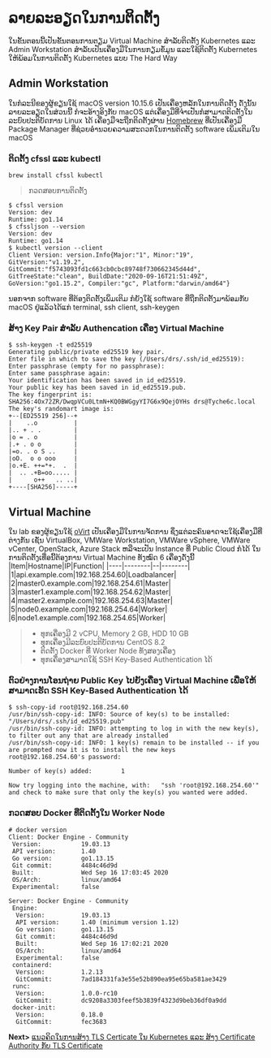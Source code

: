 # ລາຍລະອຽດໃນການຕິດຕັ້ງ
ໃນຂັ້ນຕອນນີ້ເປັນຂັ້ນຕອນການຕຽມ Virtual Machine ສຳລັບຕິດຕັ້ງ Kubernetes ແລະ Admin Workstation ສຳລັບເປັນເຄື່ອງມືໃນການກຽມຂໍ້ມູນ ແລະໃຊ້ຕິດຕັ້ງ Kubernetes ໃຫ້ພ້ອມໃນການຕິດຕັ້ງ Kubernetes ແບບ The Hard Way 
## Admin Workstation
ໃນກໍລະນີຂອງຜູ້ຂຽນໃຊ້ macOS version 10.15.6 ເປັນເຄື່ອງຫລັກໃນການຕິດຕັ້ງ ດັ່ງນັ້ນລາຍລະອຽດໃນສ່ວນນີ້ ກໍຈະອ້າງອິງກັບ macOS ແຕ່ເຄື່ອງມືທີ່ຈຳເປັນກໍສາມາດຕິດຕັ້ງໃນລະບົບປະຕິບັດການ Linux ໄດ້ ເຄື່ອງມືຈະຖືກຕິດຕັ້ງຜ່ານ [Homebrew](https://brew.sh/) ທີ່ເປັນເຄື່ອງມື Package Manager ທີ່ຊ່ວຍອຳນວຍຄວາມສະດວກໃນການຕິດຕັ້ງ software ເພິ່ມເຕິມໃນ macOS

### ຕິດຕັ້ງ cfssl ແລະ kubectl 
```
brew install cfssl kubectl
```
> ກວດສອບການຕິດຕັ້ງ
```
$ cfssl version
Version: dev
Runtime: go1.14
$ cfssljson --version 
Version: dev
Runtime: go1.14
$ kubectl version --client 
Client Version: version.Info{Major:"1", Minor:"19", GitVersion:"v1.19.2", GitCommit:"f5743093fd1c663cb0cbc89748f730662345d44d", GitTreeState:"clean", BuildDate:"2020-09-16T21:51:49Z", GoVersion:"go1.15.2", Compiler:"gc", Platform:"darwin/amd64"}
```
ນອກຈາກ software ທີ່ຕ້ອງຕິດຕັ້ງເພິ່ມເຕິມ ກໍຍັງໃຊ້ software ທີ່ຖືກຕິດຕັ້ງມາພ້ອມກັບ macOS ຢູ່ແລ້ວໄດ້ແກ່ terminal, ssh client, ssh-keygen
### ສ້າງ Key Pair ສຳລັບ Authencation ເຄື່ອງ Virtual Machine
```
$ ssh-keygen -t ed25519
Generating public/private ed25519 key pair.
Enter file in which to save the key (/Users/drs/.ssh/id_ed25519): 
Enter passphrase (empty for no passphrase):
Enter same passphrase again:
Your identification has been saved in id_ed25519.
Your public key has been saved in id_ed25519.pub.
The key fingerprint is:
SHA256:4Ox72ZR/DwqpVCu0LtmN+KQ0BWGgyYI7G6x9QejOYHs drs@Tyche6c.local
The key's randomart image is:
+--[ED25519 256]--+
|    ..o          |
|.. + . .         |
|o = . o          |
|.+ . o o         |
|=o. . o S ..     |
|oO.  o o ooo     |
|o.+E. ++=*+.  .  |
|  .. .+B=oo..... |
|      o++   .. ..|
+----[SHA256]-----+
```
## Virtual Machine
ໃນ lab ຂອງຜູ້ຂຽນໃຊ້ [oVirt](https://www.ovirt.org/) ເປັນເຄື່ອງມືໃນການຈັດການ ຊຶ່ງແຕ່ລະຄົນອາດຈະໃຊ້ເຄື່ອງມືທີ່ຕ່າງກັນ ເຊັ່ນ VirtualBox, VMWare Workstation, VMWare vSphere, VMWare vCenter, OpenStack, Azure Stack ຫລືຈະເປັນ Instance ທີ່ Public Cloud ກໍໄດ້ ໃນການຕິດຕັ້ງເທື່ອນີ້ຕ້ອງການ Virtual Machine ທັງໝົດ 6 ເຄື່ອງດັ່ງນີ້
|Item|Hostname|IP|Function|
|----|--------|--|--------|
|1|api.example.com|192.168.254.60|Loadbalancer|
|2|master0.example.com|192.168.254.61|Master|
|3|master1.example.com|192.168.254.62|Master|
|4|master2.example.com|192.168.254.63|Master|
|5|node0.example.com|192.168.254.64|Worker|
|6|node1.example.com|192.168.254.65|Worker|
> - ທຸກເຄື່ອງມີ 2 vCPU, Memory 2 GB, HDD 10 GB
> - ທຸກເຄື່ອງມີລະບົບປະຕິບັດການ CentOS 8.2
> - ຕິດຕັ້ງ Docker ທີ່ Worker Node ທັງສອງເຄື່ອງ
> - ທຸກເຄື່ອງສາມາດໃຊ້ SSH Key-Based Authentication ໄດ້
### ຕົວຢ່າງການໂອນຖ່າຍ Public Key ໄປຍັງເຄື່ອງ Virtual Machine ເພື່ອໃຫ້ສາມາດເຮັດ SSH Key-Based Authentication ໄດ້
```
$ ssh-copy-id root@192.168.254.60
/usr/bin/ssh-copy-id: INFO: Source of key(s) to be installed: "/Users/drs/.ssh/id_ed25519.pub"
/usr/bin/ssh-copy-id: INFO: attempting to log in with the new key(s), to filter out any that are already installed
/usr/bin/ssh-copy-id: INFO: 1 key(s) remain to be installed -- if you are prompted now it is to install the new keys
root@192.168.254.60's password:

Number of key(s) added:        1

Now try logging into the machine, with:   "ssh 'root@192.168.254.60'"
and check to make sure that only the key(s) you wanted were added.
```
### ກວດສອບ Docker ທີ່ຕິດຕັ້ງໃນ Worker Node
```
# docker version
Client: Docker Engine - Community
 Version:           19.03.13
 API version:       1.40
 Go version:        go1.13.15
 Git commit:        4484c46d9d
 Built:             Wed Sep 16 17:03:45 2020
 OS/Arch:           linux/amd64
 Experimental:      false

Server: Docker Engine - Community
 Engine:
  Version:          19.03.13
  API version:      1.40 (minimum version 1.12)
  Go version:       go1.13.15
  Git commit:       4484c46d9d
  Built:            Wed Sep 16 17:02:21 2020
  OS/Arch:          linux/amd64
  Experimental:     false
 containerd:
  Version:          1.2.13
  GitCommit:        7ad184331fa3e55e52b890ea95e65ba581ae3429
 runc:
  Version:          1.0.0-rc10
  GitCommit:        dc9208a3303feef5b3839f4323d9beb36df0a9dd
 docker-init:
  Version:          0.18.0
  GitCommit:        fec3683
```
**Next>** [ແນວຄິດໃນການສ້າງ TLS Certicate ໃນ Kubernetes ແລະ ສ້າງ Certificate Authority ກັບ TLS Certificate](02-generating-tls-certificate.md)
